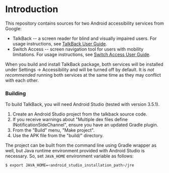 # Introduction
This repository contains sources for two Android accessibility services from Google:

* TalkBack -- a screen reader for blind and visually impaired users. For usage instructions, see [TalkBack User Guide](https://support.google.com/accessibility/android/answer/6283677?hl=en).
* Switch Access -- screen navigation tool for users with mobility limitations. For usage instructions, see [Switch Access User Guide](https://support.google.com/accessibility/android/answer/6122836?hl=en).

When you build and install TalkBack package, both services will be installed under Settings -> Accessibility and will be turned off by default. It is *not recommended* running both services at the same time as they may conflict with each other.


### Building
To build TalkBack, you will need Android Studio (tested with version 3.5.1).

1. Create an Android Studio project from the talkback source code.
2. If you receive warnings about "Multiple dex files define INotificationSideChannel", ensure you have an updated Gradle plugin.
3. From the "Build" menu, "Make project".
4. Use the APK file from the "build/" directory.

The project can be built from the command line using Gradle wrapper
as well, but Java runtime environment provided with Android Studio
is necessary. So, set `JAVA_HOME` environment variable as follows:

```bash
$ export JAVA_HOME=<android_studio_installation_path>/jre
```
